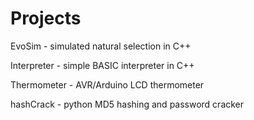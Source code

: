 # Projects

EvoSim - simulated natural selection in C++

Interpreter - simple BASIC interpreter in C++

Thermometer - AVR/Arduino LCD thermometer

hashCrack - python MD5 hashing and password cracker
